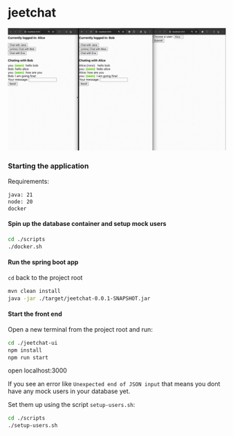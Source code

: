 # jeetchat
![jeetchat-demo.gif](./jeetchat-demo.gif)
### Starting the application
Requirements:
```
java: 21
node: 20
docker
```

#### Spin up the database container and setup mock users
```bash
cd ./scripts
./docker.sh
```

#### Run the spring boot app
`cd` back to the project root
```bash
mvn clean install
java -jar ./target/jeetchat-0.0.1-SNAPSHOT.jar
```

#### Start the front end
Open a new terminal from the project root and run:
```bash
cd ./jeetchat-ui
npm install
npm run start
```
open localhost:3000

If you see an error like `Unexpected end of JSON input` that means you dont have any mock users in your database yet.

Set them up using the script `setup-users.sh`:
```bash
cd ./scripts
./setup-users.sh
```




